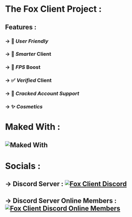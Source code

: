 # The Fox Client Project :
## Features :
### -> 💖 *User Friendly*
### -> 🎤 *Smarter* Client
### -> 🤩 *FPS* Boost
### -> ✅ *Verified* Client
### -> 🤪 *Cracked Account Support*
### -> ✨ *Cosmetics*

# Maked With :
## ![Maked With](https://skillicons.dev/icons?i=java,html,css,js)
# Socials :
## -> Discord Server : [![Fox Client Discord](https://badgen.net/discord/members/Ft8EtqMRQ9)](https://discord.gg/Ft8EtqMRQ9)
## -> Discord Server Online Members : [![Fox Client Discord Online Members](https://badgen.net/discord/online-members/Ft8EtqMRQ9)](https://discord.gg/Ft8EtqMRQ9)
